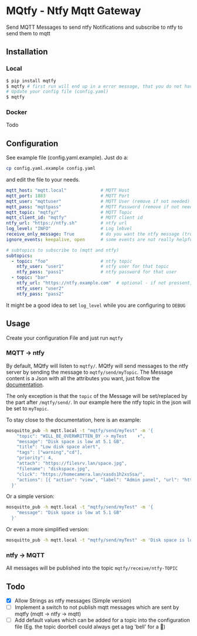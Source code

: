 # MQtfy - Ntfy Mqtt Gateway
Send MQTT Messages to send ntfy Notifications and subscribe to ntfy to send them to mqtt

## Installation

### Local
```bash
$ pip install mqtfy 
$ mqtfy # first run will end up in a error message, that you do not have a config. The script tries to download one for your version
# Update your config file (config.yaml)
$ mqtfy
```

### Docker
Todo

## Configuration

See example file (config.yaml.example).
Just do a:
```bash
cp config.yaml.example config.yaml
```
and edit the file to your needs.
```yaml
mqtt_host: "mqtt.local"             # MQTT Host
mqtt_port: 1883                     # MQTT Port
mqtt_user: "mqttuser"               # MQTT User (remove if not needed)
mqtt_pass: "mqttpass"               # MQTT Password (remove if not needed)
mqtt_topic: "mqtfy/"                # MQTT Topic
mqtt_client_id: "mqtfy"             # MQTT client id
ntfy_url: "https://ntfy.sh"         # ntfy url
log_level: "INFO"                   # Log lebvel
receive_only_message: True          # do you want the ntfy message (true) or the entire body (false)
ignore_events: keepalive, open      # some events are not really helpful

# subtopics to subscribe to (mqtt and ntfy)
subtopics:
  - topic: "foo"                    # ntfy topic
    ntfy_user: "user1"              # ntfy user for that topic
    ntfy_pass: "pass1"              # ntfy password for that user
  - topic: "bar"
    ntfy_url: "https://ntfy.example.com"  # optional - if not pressent, it uses the global configured ntfy_url
    ntfy_user: "user2"
    ntfy_pass: "pass2"
```
It might be a good idea to set `log_level` while you are configuring to `DEBUG`

## Usage

Create your configuration File and just run `mqtfy`

### MQTT -> ntfy
By default, MQtfy will listen to `mqtfy/`. MQtfy will send messages to the ntfy server by sending the message to `mqtfy/send/myTopic`. The Message content is a Json with all the attributes you want, just follow the [documentation](https://docs.ntfy.sh/publish/#publish-as-json).

The only exception is that the `topic` of the Message will be set/replaced by the part after `/mqtfy/send/`. In our example here the ntfy topic in the json will be set to `myTopic`.

To stay close to the documentation, here is an example:

```bash
mosquitto_pub -h mqtt.local -t "mqtfy/send/myTest" -m '{
    "topic": "WILL_BE_OVERWRITTEN_BY -> myTest    ⬆️",
    "message": "Disk space is low at 5.1 GB",
    "title": "Low disk space alert",
    "tags": ["warning","cd"],
    "priority": 4,
    "attach": "https://filesrv.lan/space.jpg",
    "filename": "diskspace.jpg",
    "click": "https://homecamera.lan/xasds1h2xsSsa/",
    "actions": [{ "action": "view", "label": "Admin panel", "url": "https://filesrv.lan/admin" }]
  }'
```
Or a simple version:
```bash
mosquitto_pub -h mqtt.local -t "mqtfy/send/myTest" -m '{
    "message": "Disk space is low at 5.1 GB"
  }'
```

Or even a more simplified version:
```bash
mosquitto_pub -h mqtt.local -t "mqtfy/send/myTest" -m 'Disk space is low at 5.1 GB'
```

### ntfy -> MQTT
All messages will be published into the topic `mqtfy/receive/ntfy-TOPIC`

## Todo
- [x] Allow Strings as ntfy messages (Simple version)
- [ ] Implement a switch to not publish mqtt messages which are sent by mqtfy (mqtt -> ntfy -> mqtt)
- [ ] Add default values which can be added for a topic into the configuration file (Eg. the topic doorbell could always get a tag 'bell' for a 🔔)
